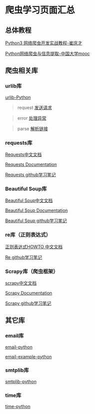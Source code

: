 # 爬虫学习页面汇总

## 总体教程

[Python3 网络爬虫开发实战教程-崔庆才](https://cuiqingcai.com/5052.html)

[Python网络爬虫与信息提取-中国大学mooc](https://www.icourse163.org/learn/BIT-1001870001?tid=1461946455#/learn/content)

## 爬虫相关库

### urlib库

[urlib-Python](https://docs.python.org/3/library/urllib.html)

>request
[发送请求](https://cuiqingcai.com/5500.html)

>error
[处理异常](https://cuiqingcai.com/5505.html)

>parse
[解析链接](https://cuiqingcai.com/5508.html)


### requests库

[Requests中文文档](https://2.python-requests.org/zh_CN/latest/user/quickstart.html)

[Requests Documentation](https://requests.readthedocs.io/_/downloads/en/master/pdf/)

[Requests github学习笔记](https://github.com/penny-glo/pythonstudy-records/blob/main/study%20web%20crawler/request-mooc.md)


### Beautiful Soup库

[Beautiful Soup中文文档](https://beautifulsoup.readthedocs.io/zh_CN/v4.4.0/)

[Beautiful Soup Documentation](https://readthedocs.org/projects/beautiful-soup-4/downloads/pdf/latest/)

[Beautiful Soup github学习笔记](https://github.com/penny-glo/pythonstudy-records/blob/main/study%20web%20crawler/BeautifulSoup-mooc.md)


### re库（正则表达式）

[正则表达式HOWTO 中文文档](https://docs.python.org/zh-cn/3/howto/regex.html#regex-howto)

[Re github学习笔记](https://github.com/penny-glo/pythonstudy-records/blob/main/study%20web%20crawler/re-mooc.md)

### Scrapy库（爬虫框架）

[scrapy中文文档](https://scrapy-chs.readthedocs.io/zh_CN/1.0/intro/tutorial.html)

[Scrapy Documentation](https://docs.scrapy.org/_/downloads/en/latest/pdf/)

[Scrapy github学习笔记](https://github.com/penny-glo/pythonstudy-records/blob/main/study%20web%20crawler/Scrapy-mooc.md)

##  其它库

### email库

[email-python](https://docs.python.org/3/library/email.html)

[email-example-python](https://docs.python.org/3/library/email.examples.html)

### smtplib库

[smtplib-python](https://docs.python.org/3/library/smtplib.html)

### time库

[time-python](https://docs.python.org/zh-cn/3/library/time.html)
